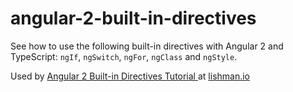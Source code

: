 # angular-2-built-in-directives

See how to use the following built-in directives with Angular 2 and TypeScript: `ngIf`, `ngSwitch`, `ngFor`, `ngClass` and `ngStyle`.

Used by [Angular 2 Built-in Directives Tutorial ](http://lishman.io/angular-2-built-in-directives) at [lishman.io](http://lishman.io)

